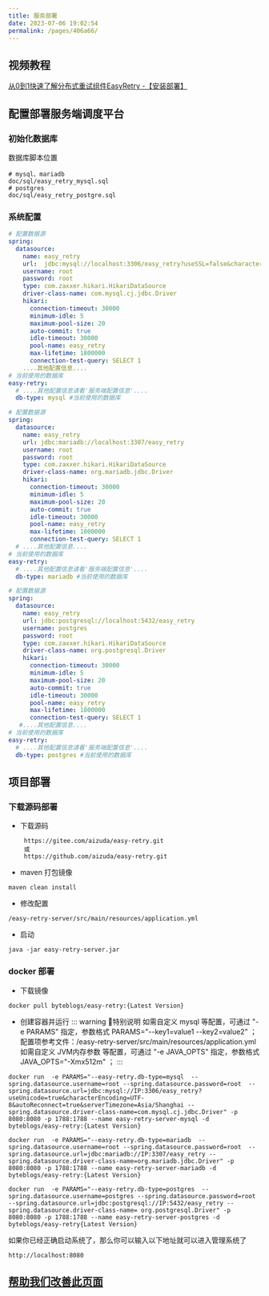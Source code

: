 ```yaml
---
title: 服务部署
date: 2023-07-06 19:02:54
permalink: /pages/406a66/
---
```


## <EasyRetryIcon iconType='icon-shipin' /> 视频教程
[从0到1快速了解分布式重试组件EasyRetry -【安装部署】](https://www.ixigua.com/i7270180938343154213/)

## 配置部署服务端调度平台
### 初始化数据库
数据库脚本位置
```
# mysql、mariadb
doc/sql/easy_retry_mysql.sql
# postgres
doc/sql/easy_retry_postgre.sql
```

### 系统配置

<code-group>
  <code-block title="mysql 数据源" active>

```yaml
# 配置数据源
spring:
  datasource:
    name: easy_retry
    url:  jdbc:mysql://localhost:3306/easy_retry?useSSL=false&characterEncoding=utf8&useUnicode=true
    username: root
    password: root
    type: com.zaxxer.hikari.HikariDataSource
    driver-class-name: com.mysql.cj.jdbc.Driver
    hikari:
      connection-timeout: 30000
      minimum-idle: 5
      maximum-pool-size: 20
      auto-commit: true
      idle-timeout: 30000
      pool-name: easy_retry
      max-lifetime: 1800000
      connection-test-query: SELECT 1
    ....其他配置信息....
# 当前使用的数据库
easy-retry:
  # ....其他配置信息请看'服务端配置信息'....
  db-type: mysql #当前使用的数据库
```
  </code-block>

  <code-block title="mariadb 数据源">

```yaml
# 配置数据源
spring:
  datasource:
    name: easy_retry
    url: jdbc:mariadb://localhost:3307/easy_retry
    username: root
    password: root
    type: com.zaxxer.hikari.HikariDataSource
    driver-class-name: org.mariadb.jdbc.Driver
    hikari:
      connection-timeout: 30000
      minimum-idle: 5
      maximum-pool-size: 20
      auto-commit: true
      idle-timeout: 30000
      pool-name: easy_retry
      max-lifetime: 1800000
      connection-test-query: SELECT 1
  # ....其他配置信息....
# 当前使用的数据库
easy-retry:
  # ....其他配置信息请看'服务端配置信息'....
  db-type: mariadb #当前使用的数据库
```
  </code-block>
<code-block title="postgres 数据源">

```yaml
# 配置数据源
spring:
  datasource:
    name: easy_retry
    url: jdbc:postgresql://localhost:5432/easy_retry
    username: postgres
    password: root
    type: com.zaxxer.hikari.HikariDataSource
    driver-class-name: org.postgresql.Driver
    hikari:
      connection-timeout: 30000
      minimum-idle: 5
      maximum-pool-size: 20
      auto-commit: true
      idle-timeout: 30000
      pool-name: easy_retry
      max-lifetime: 1800000
      connection-test-query: SELECT 1
   #....其他配置信息....
# 当前使用的数据库
easy-retry:
  # ....其他配置信息请看'服务端配置信息'....
  db-type: postgres #当前使用的数据库
```
  </code-block>

</code-group>


## 项目部署
### 下载源码部署
- 下载源码
  ```
   https://gitee.com/aizuda/easy-retry.git
   或
   https://github.com/aizuda/easy-retry.git
  ```

- maven 打包镜像
```
maven clean install
```

- 修改配置
```
/easy-retry-server/src/main/resources/application.yml
```

- 启动
```
java -jar easy-retry-server.jar
```

### docker 部署
- 下载镜像
```
docker pull byteblogs/easy-retry:{Latest Version}
```

- 创建容器并运行
::: warning 🌈特别说明
如需自定义 mysql 等配置，可通过 "-e PARAMS" 指定，参数格式 PARAMS="--key1=value1  --key2=value2" ；
配置项参考文件：/easy-retry-server/src/main/resources/application.yml
如需自定义 JVM内存参数 等配置，可通过 "-e JAVA_OPTS" 指定，参数格式 JAVA_OPTS="-Xmx512m" ；
:::

<code-group>
  <code-block title="mysql 数据源" active>

``` shell
docker run  -e PARAMS="--easy-retry.db-type=mysql  --spring.datasource.username=root --spring.datasource.password=root  --spring.datasource.url=jdbc:mysql://IP:3306/easy_retry?useUnicode=true&characterEncoding=UTF-8&autoReconnect=true&serverTimezone=Asia/Shanghai --spring.datasource.driver-class-name=com.mysql.cj.jdbc.Driver" -p 8080:8080 -p 1788:1788 --name easy-retry-server-mysql -d byteblogs/easy-retry:{Latest Version}
```
  </code-block>

  <code-block title="mariadb 数据源">

```shell
docker run  -e PARAMS="--easy-retry.db-type=mariadb  --spring.datasource.username=root --spring.datasource.password=root  --spring.datasource.url=jdbc:mariadb://IP:3307/easy_retry --spring.datasource.driver-class-name=org.mariadb.jdbc.Driver" -p 8080:8080 -p 1788:1788 --name easy-retry-server-mariadb -d byteblogs/easy-retry:{Latest Version}
```
  </code-block>

  <code-block title="postgres 数据源">

```shell
docker run  -e PARAMS="--easy-retry.db-type=postgres  --spring.datasource.username=postgres --spring.datasource.password=root  --spring.datasource.url=jdbc:postgresql://IP:5432/easy_retry --spring.datasource.driver-class-name= org.postgresql.Driver" -p 8080:8080 -p 1788:1788 --name easy-retry-server-postgres -d byteblogs/easy-retry{Latest Version}
```
  </code-block>
</code-group>


如果你已经正确启动系统了，那么你可以输入以下地址就可以进入管理系统了
```
http://localhost:8080
```

## [帮助我们改善此页面](https://gitee.com/aizuda/easy-retry-docs/blob/master/docs/01.%E6%8C%87%E5%8D%97/01.%E6%8C%87%E5%8D%97/02.%E5%BF%AB%E9%80%9F%E4%B8%8A%E6%89%8B.md)
